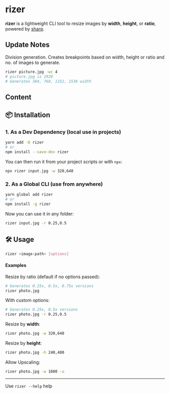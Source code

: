 # rizer

**rizer** is a lightweight CLI tool to resize images by **width**, **height**, or **ratio**, powered by [sharp](https://www.npmjs.com/package/sharp).

## Update Notes

Division generation. Creates breakpoints based on width, height or ratio and no. of images to generate.

```sh
rizer picture.jpg -wc 4
# picture.jpg is 1920
# Generates 384, 768, 1152, 1536 width
```

## Content

## 📦 Installation

### 1. As a Dev Dependency (local use in projects)

```bash
yarn add -D rizer
# or
npm install --save-dev rizer
```

You can then run it from your project scripts or with `npx`:

```bash
npx rizer input.jpg -w 320,640
```

### 2. As a Global CLI (use from anywhere)

```bash
yarn global add rizer
# or
npm install -g rizer
```

Now you can use it in any folder:

```bash
rizer input.jpg -r 0.25,0.5
```

## 🛠️ Usage

```bash
rizer <image-path> [options]
```

#### Examples

Resize by ratio (default if no options passed):

```bash
# Generates 0.25x, 0.5x, 0.75x versions
rizer photo.jpg
```

With custom options:

```bash
# Generates 0.25x, 0.5x versions
rizer photo.jpg -r 0.25,0.5
```

Resize by **width**:

```bash
rizer photo.jpg -w 320,640
```

Resize by **height**:

```bash
rizer photo.jpg -h 240,480
```

Allow Upscaling:

```bash
rizer photo.jpg -w 1600 -u
```

---

Use `rizer --help` help
